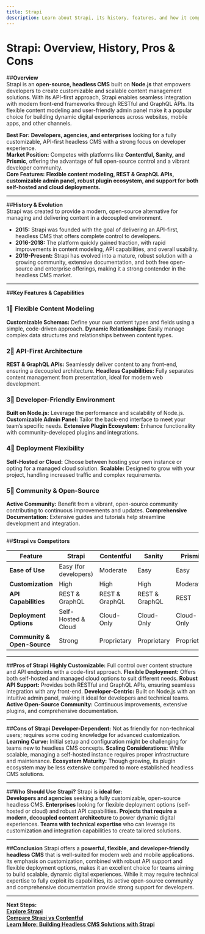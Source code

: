 ```yaml
---
title: Strapi
description: Learn about Strapi, its history, features, and how it compares to other headless CMS platforms.
---
```


# **Strapi: Overview, History, Pros & Cons**

##**Overview**  
Strapi is an **open-source, headless CMS** built on **Node.js** that empowers developers to create customizable and scalable content management solutions. With its API-first approach, Strapi enables seamless integration with modern front-end frameworks through RESTful and GraphQL APIs. Its flexible content modeling and user-friendly admin panel make it a popular choice for building dynamic digital experiences across websites, mobile apps, and other channels.

 **Best For:** **Developers, agencies, and enterprises** looking for a fully customizable, API-first headless CMS with a strong focus on developer experience.  
 **Market Position:** Competes with platforms like **Contentful, Sanity, and Prismic**, offering the advantage of full open-source control and a vibrant developer community.  
 **Core Features:** **Flexible content modeling, REST & GraphQL APIs, customizable admin panel, robust plugin ecosystem, and support for both self-hosted and cloud deployments.**

---

##**History & Evolution**  
Strapi was created to provide a modern, open-source alternative for managing and delivering content in a decoupled environment.

- **2015:** Strapi was founded with the goal of delivering an API-first, headless CMS that offers complete control to developers.
- **2016-2018:** The platform quickly gained traction, with rapid improvements in content modeling, API capabilities, and overall usability.
- **2019-Present:** Strapi has evolved into a mature, robust solution with a growing community, extensive documentation, and both free open-source and enterprise offerings, making it a strong contender in the headless CMS market.

---

##**Key Features & Capabilities**

### **1⃣ Flexible Content Modeling**
 **Customizable Schemas:** Define your own content types and fields using a simple, code-driven approach.
 **Dynamic Relationships:** Easily manage complex data structures and relationships between content types.

### **2⃣ API-First Architecture**
 **REST & GraphQL APIs:** Seamlessly deliver content to any front-end, ensuring a decoupled architecture.
 **Headless Capabilities:** Fully separates content management from presentation, ideal for modern web development.

### **3⃣ Developer-Friendly Environment**
 **Built on Node.js:** Leverage the performance and scalability of Node.js.
 **Customizable Admin Panel:** Tailor the back-end interface to meet your team’s specific needs.
 **Extensive Plugin Ecosystem:** Enhance functionality with community-developed plugins and integrations.

### **4⃣ Deployment Flexibility**
 **Self-Hosted or Cloud:** Choose between hosting your own instance or opting for a managed cloud solution.
 **Scalable:** Designed to grow with your project, handling increased traffic and complex requirements.

### **5⃣ Community & Open-Source**
 **Active Community:** Benefit from a vibrant, open-source community contributing to continuous improvements and updates.
 **Comprehensive Documentation:** Extensive guides and tutorials help streamline development and integration.

---

##**Strapi vs Competitors**

| Feature                   | Strapi           | Contentful       | Sanity          | Prismic         |
|---------------------------|------------------|------------------|-----------------|-----------------|
| **Ease of Use**           |  Easy (for developers) |  Moderate  |  Easy         |  Easy         |
| **Customization**         |  High          |  High          |  High         |  Moderate     |
| **API Capabilities**      |  REST & GraphQL|  REST & GraphQL|  REST & GraphQL|  REST         |
| **Deployment Options**    |  Self-Hosted & Cloud |  Cloud-Only |  Cloud-Only  |  Cloud-Only  |
| **Community & Open-Source**|  Strong       |  Proprietary   |  Proprietary  |  Proprietary   |

---

##**Pros of Strapi**
 **Highly Customizable:** Full control over content structure and API endpoints with a code-first approach.
 **Flexible Deployment:** Offers both self-hosted and managed cloud options to suit different needs.
 **Robust API Support:** Provides both RESTful and GraphQL APIs, ensuring seamless integration with any front-end.
 **Developer-Centric:** Built on Node.js with an intuitive admin panel, making it ideal for developers and technical teams.
 **Active Open-Source Community:** Continuous improvements, extensive plugins, and comprehensive documentation.

---

##**Cons of Strapi**
 **Developer-Dependent:** Not as friendly for non-technical users; requires some coding knowledge for advanced customization.
 **Learning Curve:** Initial setup and configuration might be challenging for teams new to headless CMS concepts.
 **Scaling Considerations:** While scalable, managing a self-hosted instance requires proper infrastructure and maintenance.
 **Ecosystem Maturity:** Though growing, its plugin ecosystem may be less extensive compared to more established headless CMS solutions.

---

##**Who Should Use Strapi?**
Strapi is **ideal for:**  
 **Developers and agencies** seeking a fully customizable, open-source headless CMS.
 **Enterprises** looking for flexible deployment options (self-hosted or cloud) and robust API capabilities.
 **Projects that require a modern, decoupled content architecture** to power dynamic digital experiences.
 **Teams with technical expertise** who can leverage its customization and integration capabilities to create tailored solutions.

---

##**Conclusion**
Strapi offers a **powerful, flexible, and developer-friendly headless CMS** that is well-suited for modern web and mobile applications. Its emphasis on customization, combined with robust API support and flexible deployment options, makes it an excellent choice for teams aiming to build scalable, dynamic digital experiences. While it may require technical expertise to fully exploit its capabilities, its active open-source community and comprehensive documentation provide strong support for developers.

---

 **Next Steps:**  
 **[Explore Strapi](https://strapi.io/)**  
 **[Compare Strapi vs Contentful](#)**  
 **[Learn More: Building Headless CMS Solutions with Strapi](#)**
